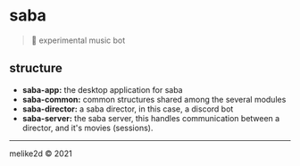 # saba

> 🧪 experimental music bot 

## structure

- **saba-app:** the desktop application for saba
- **saba-common:** common structures shared among the several modules
- **saba-director:** a saba director, in this case, a discord bot
- **saba-server:** the saba server, this handles communication between a director, and it's movies (sessions).

---

melike2d &copy; 2021
